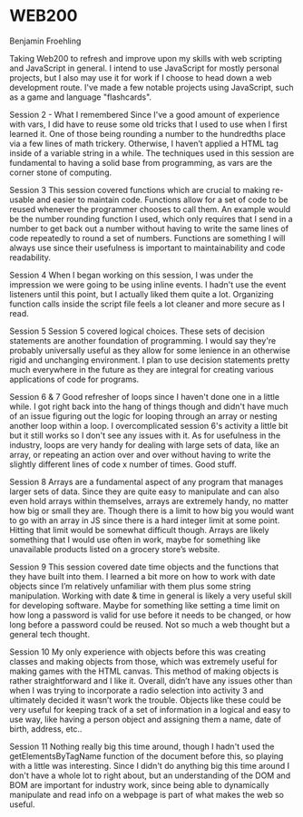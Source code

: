 # WEB200
Benjamin Froehling

Taking Web200 to refresh and improve upon my skills with web scripting and JavaScript in general. I intend to use JavaScript for mostly personal projects, but I also may use it for work if I choose to head down a web development route. I've made a few notable projects using JavaScript, such as a game and language "flashcards".

Session 2 - What I remembered
Since I've a good amount of experience with vars, I did have to reuse some old tricks that I used to use when I first learned it. One of those being rounding a number to the hundredths place via a few lines of math trickery. Otherwise, I haven’t applied a HTML tag inside of a variable string in a while. The techniques used in this session are fundamental to having a solid base from programming, as vars are the corner stone of computing.

Session 3
This session covered functions which are crucial to making re-usable and easier to maintain code. Functions allow for a set of code to be reused whenever the programmer chooses to call them. An example would be the number rounding function I used, which only requires that I send in a number to get back out a number without having to write the same lines of code repeatedly to round a set of numbers. Functions are something I will always use since their usefulness is important to maintainability and code readability.

Session 4
When I began working on this session, I was under the impression we were going to be using inline events. I hadn't use the event listeners until this point, but I actually liked them quite a lot. Organizing function calls inside the script file feels a lot cleaner and more secure as I read.

Session 5
Session 5 covered logical choices. These sets of decision statements are another foundation of programming. I would say they're probably universally useful as they allow for some lenience in an otherwise rigid and unchanging environment. I plan to use decision statements pretty much everywhere in the future as they are integral for creating various applications of code for programs.

Session 6 & 7
Good refresher of loops since I haven't done one in a little while. I got right back into the hang of things though and didn't have much of an issue figuring out the logic for looping through an array or nesting another loop within a loop. I overcomplicated session 6's activity a little bit but it still works so I don't see any issues with it. As for usefulness in the industry, loops are very handy for dealing with large sets of data, like an array, or repeating an action over and over without having to write the slightly different lines of code x number of times. Good stuff.

Session 8
Arrays are a fundamental aspect of any program that manages larger sets of data. Since they are quite easy to manipulate and can also even hold arrays within themselves, arrays are extremely handy, no matter how big or small they are. Though there is a limit to how big you would want to go with an array in JS since there is a hard integer limit at some point. Hitting that limit would be somewhat difficult though. Arrays are likely something that I would use often in work, maybe for something like unavailable products listed on a grocery store’s website.

Session 9
This session covered date time objects and the functions that they have built into them. I learned a bit more on how to work with date objects since I’m relatively unfamiliar with them plus some string manipulation. Working with date & time in general is likely a very useful skill for developing software. Maybe for something like setting a time limit on how long a password is valid for use before it needs to be changed, or how long before a password could be reused. Not so much a web thought but a general tech thought.

Session 10
My only experience with objects before this was creating classes and making objects from those, which was extremely useful for making games with the HTML canvas. This method of making objects is rather straightforward and I like it. Overall, didn’t have any issues other than when I was trying to incorporate a radio selection into activity 3 and ultimately decided it wasn’t work the trouble. Objects like these could be very useful for keeping track of a set of information in a logical and easy to use way, like having a person object and assigning them a name, date of birth, address, etc..

Session 11
Nothing really big this time around, though I hadn't used the getElementsByTagName function of the document before this, so playing with a little was interesting. Since I didn't do anything big this time around I don't have a whole lot to right about, but an understanding of the DOM and BOM are important for industry work, since being able to dynamically manipulate and read info on a webpage is part of what makes the web so useful.